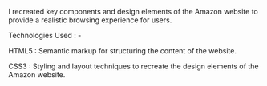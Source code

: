 I recreated key components and design elements of the Amazon website to provide a realistic browsing experience for users. 

Technologies Used : -

HTML5 : Semantic markup for structuring the content of the website.

CSS3 : Styling and layout techniques to recreate the design elements of the Amazon website.
